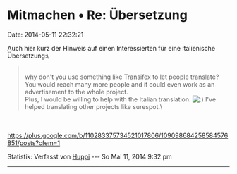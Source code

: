Mitmachen • Re: Übersetzung
===========================

Date: 2014-05-11 22:32:21

Auch hier kurz der Hinweis auf einen Interessierten für eine
italienische Übersetzung:\

> <div>
>
> \
> why don\'t you use something like Transifex to let people translate?
> You would reach many more people and it could even work as an
> advertisement to the whole project.\
> Plus, I would be willing to help with the Italian translation.
> ![:)](http://forum.yacy-websuche.de/images/smilies/icon_e_smile.gif "Smile")
> I\'ve helped translating other projects like surespot.﻿\
>
> </div>

\
\
<https://plus.google.com/b/110283375734521017806/109098684258584576851/posts?cfem=1>

Statistik: Verfasst von
[Huppi](http://forum.yacy-websuche.de/memberlist.php?mode=viewprofile&u=86)
--- So Mai 11, 2014 9:32 pm

------------------------------------------------------------------------
